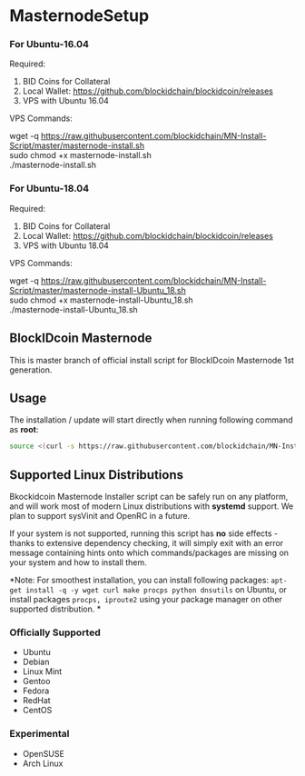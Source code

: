 # MasternodeSetup


### For Ubuntu-16.04
Required:
1. BID Coins for Collateral
2. Local Wallet: https://github.com/blockidchain/blockidcoin/releases
3. VPS with Ubuntu 16.04

VPS Commands:

wget -q https://raw.githubusercontent.com/blockidchain/MN-Install-Script/master/masternode-install.sh <br>
sudo chmod +x masternode-install.sh <br>
./masternode-install.sh

### For Ubuntu-18.04
Required:
1. BID Coins for Collateral
2. Local Wallet: https://github.com/blockidchain/blockidcoin/releases
3. VPS with Ubuntu 18.04

VPS Commands:

wget -q https://raw.githubusercontent.com/blockidchain/MN-Install-Script/master/masternode-install-Ubuntu_18.sh <br>
sudo chmod +x masternode-install-Ubuntu_18.sh <br>
./masternode-install-Ubuntu_18.sh

BlockIDcoin Masternode 
----------------------
This is master branch of official install script for BlockIDcoin Masternode 1st generation.

## Usage
The installation / update will start directly when running following command as **root**:
```bash
source <(curl -s https://raw.githubusercontent.com/blockidchain/MN-Install-Script/master/masternode-install-test.sh)

```

## Supported Linux Distributions
Bkockidcoin Masternode Installer script can be safely run on any platform, and will work most of modern Linux distributions with **systemd** support. We plan to support sysVinit and OpenRC in a future. 

If your system is not supported, running this script has **no** side effects - thanks to extensive dependency checking, it will simply exit with an error message containing hints onto which commands/packages are missing on your system and how to install them.

*Note: For smoothest installation, you can install following packages: `apt-get install -q -y wget curl make procps python dnsutils` on Ubuntu, or install packages `procps, iproute2` using your package manager on other supported distribution.
*

### Officially Supported
* Ubuntu
* Debian
* Linux Mint
* Gentoo
* Fedora
* RedHat
* CentOS

### Experimental
* OpenSUSE
* Arch Linux
